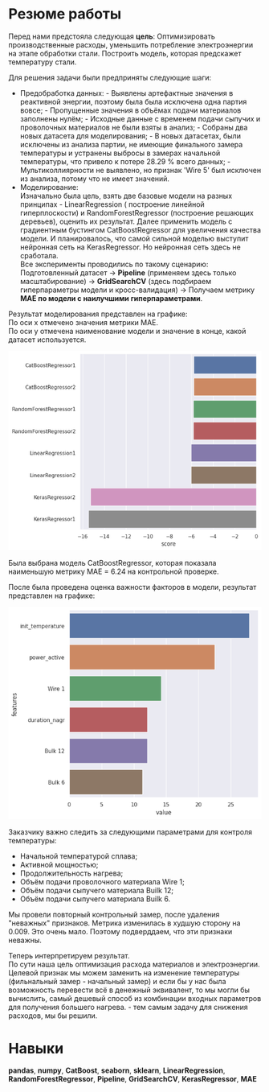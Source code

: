 # Резюме работы
Перед нами предстояла следующая __цель__: 
Оптимизировать производственные расходы, уменьшить потребление электроэнергии на этапе обработки стали. 
Построить модель, которая предскажет температуру стали.

Для решения задачи были предприняты следующие шаги: <br>
* Предобработка данных:
        - Выявлены артефактные значения в реактивной энергии, поэтому была была исключена одна партия вовсе;
        - Пропущенные значения в объёмах подачи материалов заполнены нулём;
        - Исходные данные с временем подачи сыпучих и проволочных материалов не были взяты в анализ;
        - Собраны два новых датасета для моделирования;
        - В новых датасетах, были исключены из анализа партии, не имеющие финального замера температуры и устранены 
        выбросы в замерах начальной температуры, что  привело к потере 28.29 % всего данных; 
        - Мультиколлиярности не выявлено, но признак 'Wire 5' был исключен из анализа, потому что не имеет значений. 
* Моделирование: <br>
Изначально была цель, взять две базовые модели на разных принципах - LinearRegression ( построение линейной гиперплоскости) и RandomForestRegressor (построение решающих деревьев), оценить их результат. Далее применить модель с градиентным бустингом CatBoostRegressor для увеличения качества модели. И планировалось, что самой сильной моделью выступит нейронная сеть на KerasRegressor. Но нейронная сеть здесь не сработала. <br>
Все эксперименты проводились по такому сценарию: <br>
Подготовленный датасет -> __Pipeline__ (применяем здесь только масштабирование) -> __GridSearchCV__ (здесь подбираем гиперпараметры модели и кросс-валидация) -> Получаем метрику __MAE по модели с наилучшими гиперпараметрами__. 

Результат моделирования представлен на графике: <br>
По оси х отмечено значения метрики MAE. <br>
По оси y отмечена наименование модели и значение в конце, какой датасет используется. 

![plot_one](1.png)

Была выбрана модель CatBoostRegressor, которая показала наименьшую метрику MAE = 6.24 на контрольной проверке. 

После была проведена оценка важности факторов в модели, результат представлен на графике: 

![plot_two](2.png)

Заказчику важно следить за следующими параметрами для контроля температуры: <br>
* Начальной температурой сплава;
* Активной мощностью;
* Продолжительность нагрева;
* Объём подачи проволочного материала Wire 1;
* Объём подачи сыпучего материала Builk 12;
* Объём подачи сыпучего материала Builk 6. <br>

Мы провели повторный контрольный замер, после удаления "неважных" признаков. Метрика изменилась в худшую сторону на 0.009. Это очень мало. Поэтому подверддаем, что эти признаки неважны. <br>


Теперь интерпретируем результат. <br>
По сути наша цель оптимизация расхода материалов и электроэнергии. Целевой признак мы можем заменить на изменение температуры (фильнальный замер - начальный замер) и если бы у нас была возможность перевести всё в денежный эквивалент, то мы могли бы вычислить, самый дешевый способ из комбинации входных параметров для получения большего нагрева. - тем самым задачу для снижения расходов, мы бы решили.
 
# Навыки
 __pandas__,  __numpy__, __CatBoost__,  __seaborn__, __sklearn__, __LinearRegression__, __RandomForestRegressor__, __Pipeline__, __GridSearchCV__, __KerasRegressor__, __MAE__
